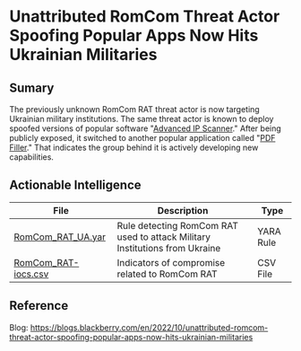 # Unattributed RomCom Threat Actor Spoofing Popular Apps Now Hits Ukrainian Militaries

## Sumary

The previously unknown RomCom RAT threat actor is now targeting Ukrainian military institutions. The same threat actor is known to deploy spoofed versions of popular software "[Advanced IP Scanner](https://www.advanced-ip-scanner.com/)." After being publicly exposed, it switched to another popular application called "[PDF Filler](https://www.pdffiller.com/)." That indicates the group behind it is actively developing new capabilities.

## Actionable Intelligence

| File | Description | Type | 
|--------|--------|--------|
| [RomCom_RAT_UA.yar](https://github.com/blackberry/threat-research-and-intelligence/blob/main/Blogs%20%26%20Reports/Blogs/2022-10-22%20-%20Unattributed%20RomCom%20Threat%20Actor%20Spoofing%20Popular%20Apps%20Now%20Hits%20Ukrainian%20Militaries/RomCom_RAT_UA.yar) | Rule detecting RomCom RAT used to attack Military Institutions from Ukraine | YARA Rule |
| [RomCom_RAT-iocs.csv](https://github.com/blackberry/threat-research-and-intelligence/blob/main/Blogs%20%26%20Reports/Blogs/2022-10-22%20-%20Unattributed%20RomCom%20Threat%20Actor%20Spoofing%20Popular%20Apps%20Now%20Hits%20Ukrainian%20Militaries/RomCom_RAT-iocs.csv) | Indicators of compromise related to RomCom RAT | CSV File |

## Reference

Blog: https://blogs.blackberry.com/en/2022/10/unattributed-romcom-threat-actor-spoofing-popular-apps-now-hits-ukrainian-militaries
